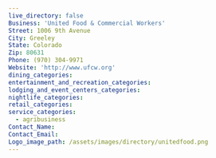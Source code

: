 ```yaml
---
live_directory: false
Business: 'United Food & Commercial Workers'
Street: 1006 9th Avenue
City: Greeley
State: Colorado
Zip: 80631
Phone: (970) 304-9971
Website: 'http://www.ufcw.org'
dining_categories:
entertainment_and_recreation_categories:
lodging_and_event_centers_categories:
nightlife_categories:
retail_categories:
service_categories:
  - agribusiness
Contact_Name:
Contact_Email:
Logo_image_path: /assets/images/directory/unitedfood.png
---
```



